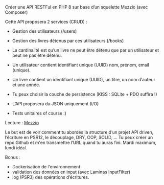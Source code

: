 Créer une API RESTFul en PHP 8 sur base d’un squelette Mezzio (avec Composer)

Cette API proposera 2 services (CRUD) :
- Gestion des utilisateurs (/users)
- Gestion des livres détenus par ces utilisateurs (/books)
- La cardinalité est qu’un livre ne peut être détenu que par un utilisateur et peut ne pas être détenu.
- Un utilisateur contient identifiant unique (UUID) nom, prénom, email (unique).
- Un livre contient un identifiant unique (UUID), un titre, un nom d'auteur et une année.

- Tu peux choisir la couche de persistence (KISS : SQLite + PDO suffira !)
- L’API proposera du JSON uniquement (I/O)
- Tests unitaires of course :)

Lecture : [Mezzio](https://docs.mezzio.dev/mezzio)

Le but est de voir comment tu abordes la structure d’un projet API driven, l’écriture en PSR12, le découplage, DRY, OOP, SOLID, …
Tu peux créer un repo Github et m'en transmettre l’URL quand tu auras fini. Mardi maximum, lundi idéal.

Bonus :
- Dockerisation de l'environnement
- validation des données en input (avec Laminas InputFilter)
- log (PSR3) des opérations d’écritures.
